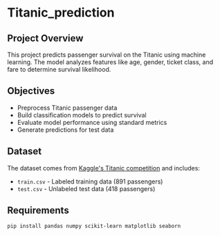 # Titanic_prediction
## Project Overview
This project predicts passenger survival on the Titanic using machine learning. The model analyzes features like age, gender, ticket class, and fare to determine survival likelihood.

## Objectives
- Preprocess Titanic passenger data
- Build classification models to predict survival
- Evaluate model performance using standard metrics
- Generate predictions for test data

## Dataset
The dataset comes from [Kaggle's Titanic competition](https://www.kaggle.com/c/titanic/data) and includes:
- `train.csv` - Labeled training data (891 passengers)
- `test.csv` - Unlabeled test data (418 passengers)

## Requirements
```bash
pip install pandas numpy scikit-learn matplotlib seaborn
